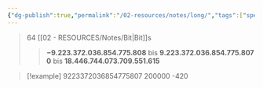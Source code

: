 ```yaml
---
{"dg-publish":true,"permalink":"/02-resources/notes/long/","tags":["speicher","code"],"noteIcon":"","updated":"2025-08-26T16:35:05.625+02:00"}
---
```


>64 [[02 - RESOURCES/Notes/Bit\|Bit]]s
>>**−9.223.372.036.854.775.808** bis **9.223.372.036.854.775.807**
>>**0** bis **18.446.744.073.709.551.615**


>[!example] 
>9223372036854775807
>200000
>-420
